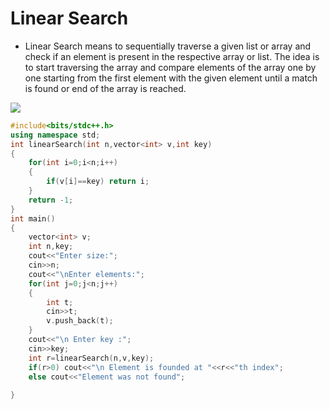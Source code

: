 # Linear Search

* Linear Search means to sequentially traverse a given list or array and check if an element is present in the respective array or list. The idea is to start traversing the 
  array and compare elements of the array one by one starting from the first element with the given element until a match is found or end of the array is reached.


![](https://media.geeksforgeeks.org/wp-content/cdn-uploads/Linear-Search.png)

```c++
#include<bits/stdc++.h>
using namespace std;
int linearSearch(int n,vector<int> v,int key)
{
    for(int i=0;i<n;i++)
    {
        if(v[i]==key) return i;
    }
    return -1;
}
int main()
{
    vector<int> v;
    int n,key;
    cout<<"Enter size:";
    cin>>n;
    cout<<"\nEnter elements:";
    for(int j=0;j<n;j++)
    {
        int t;
        cin>>t;
        v.push_back(t);
    }
    cout<<"\n Enter key :";
    cin>>key;
    int r=linearSearch(n,v,key);
    if(r>0) cout<<"\n Element is founded at "<<r<<"th index";
    else cout<<"Element was not found";
    
}
```

